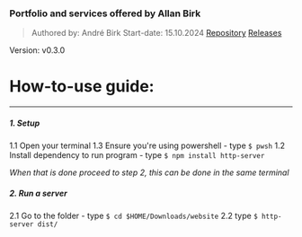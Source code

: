 ### Portfolio and services offered by Allan Birk
> Authored by: André Birk
> Start-date: 15.10.2024
[Repository](https://github.com/AndrxB/School-Website)
[Releases](https://github.com/AndrxB/School-Website/releases)

Version: v0.3.0

# How-to-use guide:
___
##### 1. Setup
1.1 Open your terminal 
1.3 Ensure you're using powershell - type `$ pwsh`
1.2 Install dependency to run program - type `$ npm install http-server`

*When that is done proceed to step 2, this can be done in the same terminal*

##### 2. Run a server
2.1 Go to the folder - type `$ cd $HOME/Downloads/website`
2.2 type `$ http-server dist/`